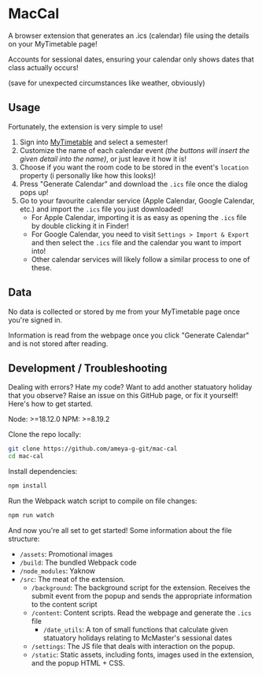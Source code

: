 # MacCal
A browser extension that generates an .ics (calendar) file using the details on your MyTimetable page!

Accounts for sessional dates, ensuring your calendar only shows dates that class actually occurs! 

(save for unexpected circumstances like weather, obviously)

## Usage
Fortunately, the extension is very simple to use!

1. Sign into [MyTimetable](https://mytimetable.mcmaster.ca]) and select a semester!
2. Customize the name of each calendar event *(the buttons will insert the given detail into the name)*, or just leave it how it is!
3. Choose if you want the room code to be stored in the event's `location` property (i personally like how this looks)!
4. Press "Generate Calendar" and download the `.ics` file once the dialog pops up!
5. Go to your favourite calendar service (Apple Calendar, Google Calendar, etc.) and import the `.ics` file you just downloaded!
   - For Apple Calendar, importing it is as easy as opening the `.ics` file by double clicking it in Finder!
   - For Google Calendar, you need to visit `Settings > Import & Export` and then select the `.ics` file and the calendar you want to import into!
   - Other calendar services will likely follow a similar process to one of these.

## Data
No data is collected or stored by me from your MyTimetable page once you're signed in. 

Information is read from the webpage once you click "Generate Calendar" and is not stored after reading.

## Development / Troubleshooting
Dealing with errors? Hate my code? Want to add another statuatory holiday that you observe? Raise an issue on this GitHub page, or fix it yourself! Here's how to get started.

Node: >=18.12.0
NPM: >=8.19.2

Clone the repo locally:
```sh
git clone https://github.com/ameya-g-git/mac-cal
cd mac-cal
```

Install dependencies:
```sh
npm install
```

Run the Webpack watch script to compile on file changes:
```sh
npm run watch
```

And now you're all set to get started! Some information about the file structure:

- `/assets`: Promotional images
- `/build`: The bundled Webpack code
- `/node_modules`: Yaknow
- `/src`: The meat of the extension.
  - `/background`: The background script for the extension. Receives the submit event from the popup and sends the appropriate information to the content script
  - `/content`: Content scripts. Read the webpage and generate the `.ics` file
    - `/date_utils`: A ton of small functions that calculate given statuatory holidays relating to McMaster's sessional dates
  - `/settings`: The JS file that deals with interaction on the popup.
  - `/static`: Static assets, including fonts, images used in the extension, and the popup HTML + CSS. 
